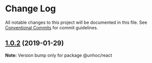 # Change Log

All notable changes to this project will be documented in this file.
See [Conventional Commits](https://conventionalcommits.org) for commit guidelines.

## [1.0.2](https://github.com/cassels/UnHOC/compare/v1.0.1...v1.0.2) (2019-01-29)

**Note:** Version bump only for package @unhoc/react
